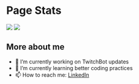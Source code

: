 # Page Stats
 <img src="https://github-readme-stats.vercel.app/api/?username=bopojoe&theme=prussian&show_icons=true&count_private=true">
 <img src="https://github-readme-stats.vercel.app/api/top-langs?username=bopojoe&theme=prussian&show_icons=true&count_private=true" >	
 </br> 
 <p>  </p>
 
## More about me

- 🔭 I’m currently working on TwitchBot updates
- 🌱 I’m currently learning better coding practices 
- 📫 How to reach me: [LinkedIn](https://www.linkedin.com/in/james-o-rourke-dev/)


